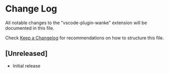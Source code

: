 # Change Log

All notable changes to the "vscode-plugin-wanke" extension will be documented in this file.

Check [Keep a Changelog](http://keepachangelog.com/) for recommendations on how to structure this file.

## [Unreleased]

- Initial release
